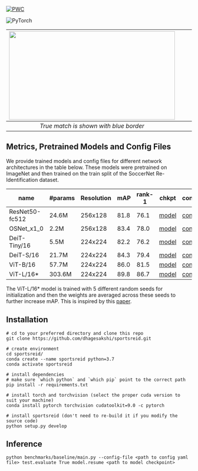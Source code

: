 [![PWC](https://img.shields.io/endpoint.svg?url=https://paperswithcode.com/badge/sports-re-id-improving-re-identification-of/person-re-identification-on-soccernet-v2)](https://paperswithcode.com/sota/person-re-identification-on-soccernet-v2?p=sports-re-id-improving-re-identification-of)

![PyTorch](https://img.shields.io/badge/PyTorch-%23EE4C2C.svg?style=for-the-badge&logo=PyTorch&logoColor=white)

| <img src="https://github.com/dhagesakshi/sportsreid/blob/main/images/hierarchical_8921.jpg" width="450" height=240>  | | | <img src="https://github.com/dhagesakshi/sportsreid/blob/main/images/hierarchical_3297.jpg" width="450" height=240>  | 
|:--:|:--:|:--:|:--:| 
| *True match is shown with blue border* | | | *True match is shown with blue border* |



<!---
## Hierarchical Sampling

The hierarchical sampler is defined in [torchreid/data/sampler.py](torchreid/data/sampler.py) as [RandomIdentitySampler_Hierarchical](https://github.com/dhagesakshi/sportsreid/blob/dcd1fccf0d3b2921edfd089d010e9512ff61fe51/torchreid/data/sampler.py#L15). To use it, just set "train_sampler" to "RandomIdentitySampler_Hierarchical" in the yaml config file.

## Centroid loss

The centroid loss is defined in [torchreid/losses/hard_mine_triplet_loss.py](https://github.com/dhagesakshi/sportsreid/blob/dcd1fccf0d3b2921edfd089d010e9512ff61fe51/torchreid/losses/hard_mine_triplet_loss.py#L91). To use it, set "weight_cc" to a value > 0.0 in the yaml config file.

-->



## Metrics, Pretrained Models and Config Files

We provide trained models and config files for different network architectures in the table below. These models were pretrained on ImageNet and then trained on the train split of the SoccerNet Re-Identification dataset.

| name | #params | Resolution | mAP | rank-1 | chkpt | config |
| ---  | --- | --- | --- | --- | --- | --- |
| ResNet50-fc512 | 24.6M | 256x128 | 81.8 | 76.1 | [model](https://drive.google.com/file/d/1o45E8lxB9mxJ1lfSgMpi3mC0zUwVvzgz/view?usp=sharing) | [config](https://drive.google.com/file/d/1CqtCPpn9NSlZ5NMmGUqWfd-fcOOWVyOu/view?usp=sharing) |
| OSNet_x1_0 | 2.2M | 256x128 | 83.4 | 78.0 | [model](https://drive.google.com/file/d/1To0Ww6_HxU2ITAlb4kQEgYExV-orwit8/view?usp=sharing) | [config](https://drive.google.com/file/d/1xO4Qe7f4FwpXnEe39cn24FdRDg6F-LLu/view?usp=sharing) |
| DeiT-Tiny/16 | 5.5M | 224x224 | 82.2 | 76.2 | [model](https://drive.google.com/file/d/1u6SLzk8TTZQt2NvNrE2KNOFB6S67JE1g/view?usp=sharing) | [config](https://drive.google.com/file/d/1wZCXISaGdeyQfgL1MaN7BNVKOZTBwku-/view?usp=sharing) |
| DeiT-S/16 | 21.7M | 224x224 | 84.3 | 79.4 | [model](https://drive.google.com/file/d/1yPgYoxP5a8X5p0LGdB_YHAXHDyRcShIo/view?usp=sharing) | [config](https://drive.google.com/file/d/1wZCXISaGdeyQfgL1MaN7BNVKOZTBwku-/view?usp=sharing) |
| ViT-B/16 | 57.7M | 224x224 | 86.0 | 81.5 | [model](https://drive.google.com/file/d/1yoGabayh4yRGkfzBwmBF1ocNiwwo1WVv/view?usp=sharing) | [config](https://drive.google.com/file/d/1f7JL1sBqThM9J3lL4XrTEAA2k3bVAOl3/view?usp=sharing) |
| ViT-L/16* | 303.6M | 224x224 | 89.8 | 86.7 | [model](https://drive.google.com/file/d/1NHtpTuCCueA1Q8S5li3y4L3oO9lFvte2/view?usp=sharing) | [config](https://drive.google.com/file/d/1ZdHOJwben0drx2xJcaf-UczgKzKReWY6/view?usp=sharing) |

The ViT-L/16* model is trained with 5 different random seeds for initialization and then the weights are averaged across these seeds to further increase mAP. This is inspired by this [paper](https://arxiv.org/abs/2203.05482).

## Installation

```
# cd to your preferred directory and clone this repo
git clone https://github.com/dhagesakshi/sportsreid.git

# create environment
cd sportsreid/
conda create --name sportsreid python=3.7
conda activate sportsreid

# install dependencies
# make sure `which python` and `which pip` point to the correct path
pip install -r requirements.txt

# install torch and torchvision (select the proper cuda version to suit your machine)
conda install pytorch torchvision cudatoolkit=9.0 -c pytorch

# install sportsreid (don't need to re-build it if you modify the source code)
python setup.py develop
```


## Inference

```
python benchmarks/baseline/main.py --config-file <path to config yaml file> test.evaluate True model.resume <path to model checkpoint>
```




